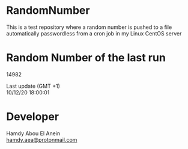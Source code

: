 # RandomNumber    
This is a test repository where a random number is pushed to a file automatically passwordless from a cron job in my Linux CentOS server    
# Random Number of the last run   
14982
      
Last update (GMT +1)    
10/12/20 18:00:01
# Developer    
Hamdy Abou El Anein   
hamdy.aea@protonmail.com
